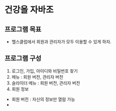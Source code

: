 # 건강을 자바조




## 프로그램 목표


- 헬스클럽에서 회원과 관리자가 모두 이용할 수 있게 하자.



## 프로그램 구성
1. 로그인, 가입, 아이디와 비밀번호 찾기
2. 메뉴 : 회원 버전, 관리자 버전
3. 슬라이더 메뉴 : 회원 버전, 관리자 버전
4. 회원 정보
 - 회원 버전 : 자신의 정보만 열람 가능
 - 